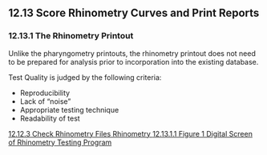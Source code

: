 ## 12.13 Score Rhinometry Curves and Print Reports

### 12.13.1 The Rhinometry Printout

Unlike the pharyngometry printouts, the rhinometry printout does not need to be prepared for analysis prior to incorporation into the existing database.

Test Quality is judged by the following criteria:

* Reproducibility
* Lack of “noise”
* Appropriate testing technique
* Readability of test


<div class="center">
<div class="btn-group">
  <a href=":pages_path:/manuals/rhinometry/12-12-03-check-rhino-files.md" class="btn btn-default">
    <span class="glyphicon glyphicon-chevron-left"></span>
    12.12.3 Check Rhinometry Files
  </a>

  <a href=":pages_path:/manuals/rhinometry" class="btn btn-default">
    <span class="glyphicon glyphicon-chevron-up"></span>
    Rhinometry
  </a>

  <a href=":pages_path:/manuals/rhinometry/12-13-01-01-figure1.md" class="btn btn-success">
    12.13.1.1 Figure 1 Digital Screen of Rhinometry Testing Program
    <span class="glyphicon glyphicon-chevron-right"></span>
  </a>
</div>
</div>
